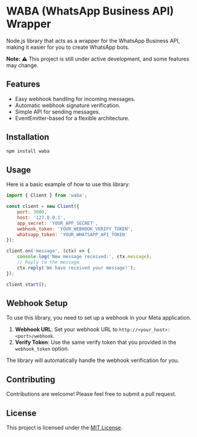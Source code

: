 # WABA (WhatsApp Business API) Wrapper

Node.js library that acts as a wrapper for the WhatsApp Business API, making it easier for you to create WhatsApp bots.

**Note:** ⚠️ This project is still under active development, and some features may change.

## Features

- Easy webhook handling for incoming messages.
- Automatic webhook signature verification.
- Simple API for sending messages.
- EventEmitter-based for a flexible architecture.

## Installation

```bash
npm install waba
```

## Usage

Here is a basic example of how to use this library:

```javascript
import { Client } from 'waba';

const client = new Client({
    port: 3000,
    host: '127.0.0.1',
    app_secret: 'YOUR_APP_SECRET',
    webhook_token: 'YOUR_WEBHOOK_VERIFY_TOKEN',
    whatsapp_token: 'YOUR_WHATSAPP_API_TOKEN'
});

client.on('message', (ctx) => {
    console.log('New message received:', ctx.message);
    // Reply to the message
    ctx.reply('We have received your message!');
});

client.start();
```

## Webhook Setup

To use this library, you need to set up a webhook in your Meta application.

1.  **Webhook URL**: Set your webhook URL to `http://<your_host>:<port>/webhook`.
2.  **Verify Token**: Use the same verify token that you provided in the `webhook_token` option.

The library will automatically handle the webhook verification for you.

## Contributing

Contributions are welcome! Please feel free to submit a pull request.


## License

This project is licensed under the [MIT License](LICENSE).